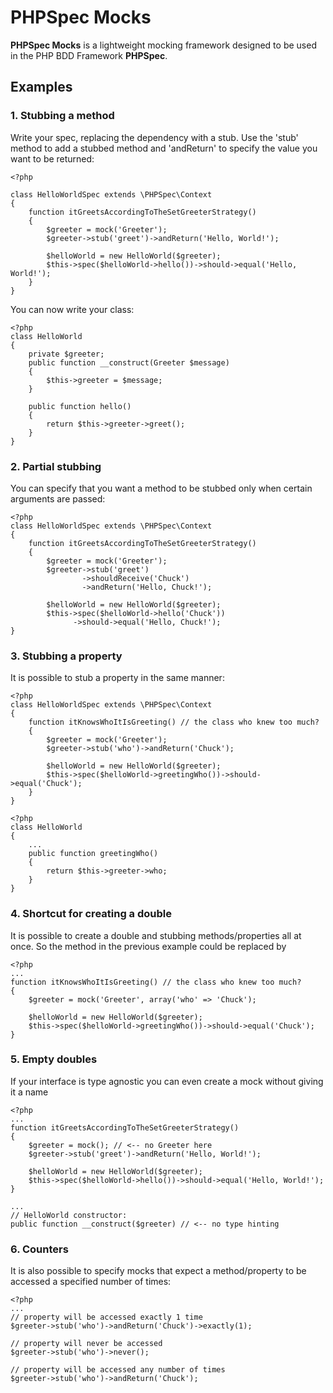 PHPSpec Mocks
=============

**PHPSpec Mocks** is a lightweight mocking framework designed to be used in the
PHP BDD Framework **PHPSpec**.

Examples
--------

### 1. Stubbing a method

Write your spec, replacing the dependency with a stub. Use the 'stub' method to
add a stubbed method and 'andReturn' to specify the value you want to be
returned: 

    <?php
    
    class HelloWorldSpec extends \PHPSpec\Context
    {
        function itGreetsAccordingToTheSetGreeterStrategy()
        {
            $greeter = mock('Greeter');
            $greeter->stub('greet')->andReturn('Hello, World!');
            
            $helloWorld = new HelloWorld($greeter);
            $this->spec($helloWorld->hello())->should->equal('Hello, World!');
        }
    }
    
You can now write your class:

    <?php
    class HelloWorld
    {
        private $greeter;
        public function __construct(Greeter $message)
        {
            $this->greeter = $message;
        }
        
        public function hello()
        {
            return $this->greeter->greet();
        }
    }

### 2. Partial stubbing

You can specify that you want a method to be stubbed only when certain arguments are
passed:

    <?php
    class HelloWorldSpec extends \PHPSpec\Context
    {
        function itGreetsAccordingToTheSetGreeterStrategy()
        {
            $greeter = mock('Greeter');
            $greeter->stub('greet')
                    ->shouldReceive('Chuck')
                    ->andReturn('Hello, Chuck!');
        
            $helloWorld = new HelloWorld($greeter);
            $this->spec($helloWorld->hello('Chuck'))
                  ->should->equal('Hello, Chuck!');
    }

### 3. Stubbing a property

It is possible to stub a property in the same manner:

    <?php
    class HelloWorldSpec extends \PHPSpec\Context
    {
        function itKnowsWhoItIsGreeting() // the class who knew too much?
        {
            $greeter = mock('Greeter');
            $greeter->stub('who')->andReturn('Chuck');
            
            $helloWorld = new HelloWorld($greeter);
            $this->spec($helloWorld->greetingWho())->should->equal('Chuck');
        }
    }
    
    <?php
    class HelloWorld
    {
        ...
        public function greetingWho()
        {
            return $this->greeter->who;
        }
    }

### 4. Shortcut for creating a double

It is possible to create a double and stubbing methods/properties all at once.
So the method in the previous example could be replaced by

    <?php
    ...
    function itKnowsWhoItIsGreeting() // the class who knew too much?
    {
        $greeter = mock('Greeter', array('who' => 'Chuck');

        $helloWorld = new HelloWorld($greeter);
        $this->spec($helloWorld->greetingWho())->should->equal('Chuck');
    }

### 5. Empty doubles

If your interface is type agnostic you can even create a mock without
giving it a name

    <?php
    ...
    function itGreetsAccordingToTheSetGreeterStrategy()
    {
        $greeter = mock(); // <-- no Greeter here
        $greeter->stub('greet')->andReturn('Hello, World!');

        $helloWorld = new HelloWorld($greeter);
        $this->spec($helloWorld->hello())->should->equal('Hello, World!');
    }
    
    ...
    // HelloWorld constructor:
    public function __construct($greeter) // <-- no type hinting

### 6. Counters

It is also possible to specify mocks that expect a method/property to be
accessed a specified number of times:

    <?php
    ...
    // property will be accessed exactly 1 time
    $greeter->stub('who')->andReturn('Chuck')->exactly(1);
    
    // property will never be accessed
    $greeter->stub('who')->never();
    
    // property will be accessed any number of times
    $greeter->stub('who')->andReturn('Chuck');